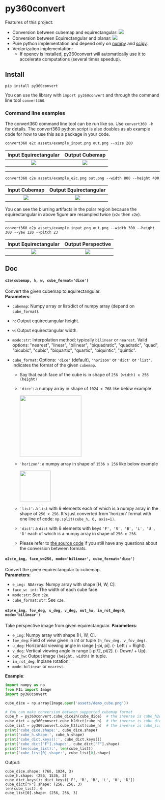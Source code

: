 # py360convert

Features of this project:
- Conversion between cubemap and equirectangular:
    ![](assets/teaser_convertion.png)
- Conversion between Equirectangular and planar:
    ![](assets/teaser_2planar.png)
- Pure python implementation and depend only on [numpy](http://www.numpy.org/) and [scipy](https://www.scipy.org/).
- Vectorization implementation:
    - If opencv is installed, py360convert will automatically use it to accelerate computations (several times speedup).

## Install
```
pip install py360convert
```

You can use the library with `import py360convert` and through the command line tool `convert360`.

### Command line examples
The convert360 command line tool can be run like so. Use `convert360 -h` for details. The convert360 python script is also doubles as ab example code for how to use this as a package in your code.

```
convert360 e2c assets/example_input.png out.png --size 200
```
| Input Equirectangular | Output Cubemap |
| :---: | :----: |
| ![](assets/example_input.png) | ![](assets/example_e2c.png) |

-----

```
convert360 c2e assets/example_e2c.png out.png --width 800 --height 400
```
| Input Cubemap | Output Equirectangular |
| :---: | :----: |
| ![](assets/example_e2c.png) | ![](assets/example_c2e.png) |

You can see the blurring artifacts in the polar region because the equirectangular in above figure are resampled twice (`e2c` then `c2e`).

----

```
convert360 e2p assets/example_input.png out.png --width 300 --height 300 --yaw 120 --pitch 23
```
| Input Equirectangular | Output Perspective |
| :---: | :----: |
| ![](assets/example_input.png) | ![](assets/example_e2p.png) |


## Doc

#### `c2e(cubemap, h, w, cube_format='dice')`
Convert the given cubemap to equirectangular.  
**Parameters**:
- `cubemap`: Numpy array or list/dict of numpy array (depend on `cube_format`).
- `h`: Output equirectangular height.
- `w`: Output equirectangular width.
- `mode:str`: Interpolation method; typically `bilinear` or `nearest`. Valid options: "nearest", "linear", "bilinear", "biquadratic", "quadratic", "quad", "bicubic", "cubic", "biquartic", "quartic", "biquintic", "quintic".

- `cube_format`: Options: `'dice'` (default), `'horizon'` or `'dict'` or `'list'`. Indicates the format of the given `cubemap`.
    - Say that each face of the cube is in shape of `256 (width) x 256 (height)`
    - `'dice'`: a numpy array in shape of `1024 x 768` like below example

      <img src="assets/cube_dice.png" height="200">
    - `'horizon'`: a numpy array in shape of `1536 x 256` like below example

      <img src="assets/cube_horizon.png" height="100">
    - `'list'`: a `list` with 6 elements each of which is a numpy array in the shape of `256 x 256`. It's just converted from 'horizon' format with one line of code: `np.split(cube_h, 6, axis=1)`.
    - `'dict'`: a `dict` with 6 elements with keys `'F', 'R', 'B', 'L', 'U', 'D'` each of which is a numpy array in shape of `256 x 256`.
    - Please refer to [the source code](https://github.com/sunset1995/py360convert/blob/master/py360convert/utils.py#L176) if you still have any questions about the conversion between formats.

#### `e2c(e_img, face_w=256, mode='bilinear', cube_format='dice')`
Convert the given equirectangular to cubemap.  
**Parameters**:
- `e_img: NDArray`: Numpy array with shape [H, W, C].
- `face_w: int`: The width of each cube face.
- `mode:str`: See `c2e`.
- `cube_format:str`: See `c2e`.

#### `e2p(e_img, fov_deg, u_deg, v_deg, out_hw, in_rot_deg=0, mode='bilinear')`
Take perspective image from given equirectangular.
**Parameters**:
- `e_img`: Numpy array with shape [H, W, C].
- `fov_deg`: Field of view given in int or tuple `(h_fov_deg, v_fov_deg)`.
- `u_deg`: Horizontal viewing angle in range [-pi, pi]. (- Left / + Right).
- `v_deg`: Vertical viewing angle in range [-pi/2, pi/2]. (- Down/ + Up).
- `out_hw`: Output image `(height, width)` in tuple.
- `in_rot_deg`: Inplane rotation.
- `mode`: `bilinear` or `nearest`.


**Example**:
```python
import numpy as np
from PIL import Image
import py360convert

cube_dice = np.array(Image.open('assets/demo_cube.png'))

# You can make conversion between supported cubemap format
cube_h = py360convert.cube_dice2h(cube_dice)  # the inverse is cube_h2dice
cube_dict = py360convert.cube_h2dict(cube_h)  # the inverse is cube_dict2h
cube_list = py360convert.cube_h2list(cube_h)  # the inverse is cube_list2h
print('cube_dice.shape:', cube_dice.shape)
print('cube_h.shape:', cube_h.shape)
print('cube_dict.keys():', cube_dict.keys())
print('cube_dict["F"].shape:', cube_dict["F"].shape)
print('len(cube_list):', len(cube_list))
print('cube_list[0].shape:', cube_list[0].shape)
```
Output:
```
cube_dice.shape: (768, 1024, 3)
cube_h.shape: (256, 1536, 3)
cube_dict.keys(): dict_keys(['F', 'R', 'B', 'L', 'U', 'D'])
cube_dict["F"].shape: (256, 256, 3)
len(cube_list): 6
cube_list[0].shape: (256, 256, 3)
```
